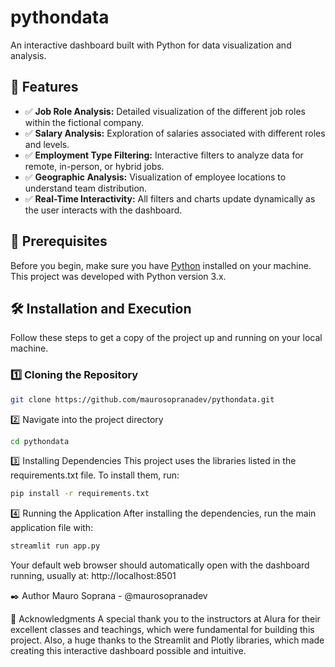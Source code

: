 # pythondata

An interactive dashboard built with Python for data visualization and analysis.

## 🚀 Features

- ✅ **Job Role Analysis:** Detailed visualization of the different job roles within the fictional company.
- ✅ **Salary Analysis:** Exploration of salaries associated with different roles and levels.
- ✅ **Employment Type Filtering:** Interactive filters to analyze data for remote, in-person, or hybrid jobs.
- ✅ **Geographic Analysis:** Visualization of employee locations to understand team distribution.
- ✅ **Real-Time Interactivity:** All filters and charts update dynamically as the user interacts with the dashboard.

## 📁 Prerequisites

Before you begin, make sure you have [Python](https://www.python.org/downloads/) installed on your machine.  
This project was developed with Python version 3.x.

## 🛠️ Installation and Execution

Follow these steps to get a copy of the project up and running on your local machine.

### 1️⃣ Cloning the Repository
```bash
git clone https://github.com/maurosopranadev/pythondata.git
```

2️⃣ Navigate into the project directory
```bash
cd pythondata
```

3️⃣ Installing Dependencies
This project uses the libraries listed in the requirements.txt file. To install them, run:
```bash
pip install -r requirements.txt
```

4️⃣ Running the Application
After installing the dependencies, run the main application file with:
```bash
streamlit run app.py
```
Your default web browser should automatically open with the dashboard running, usually at:
http://localhost:8501


✒️ Author
Mauro Soprana - @maurosopranadev

🎉 Acknowledgments
A special thank you to the instructors at Alura for their excellent classes and teachings, which were fundamental for building this project.
Also, a huge thanks to the Streamlit and Plotly libraries, which made creating this interactive dashboard possible and intuitive.
